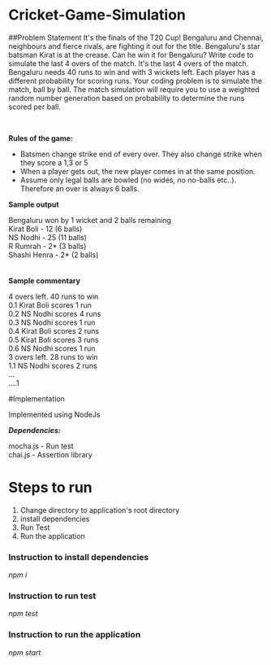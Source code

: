 # Cricket-Game-Simulation

##Problem Statement
It's the finals of the T20 Cup! Bengaluru and Chennai, neighbours and fierce rivals, are fighting it out for the title. Bengaluru's star batsman Kirat is at the crease. Can he win it for Bengaluru? Write code to simulate the last 4 overs of the match. It's the last 4 overs of the match. Bengaluru needs 40 runs to win and with 3 wickets left. Each player has a different probability for scoring runs. Your coding problem is to simulate the match, ball by ball. The match simulation will require you to use a weighted random number generation based on probability to determine the runs scored per ball.

<br />

**Rules of the game:**
* Batsmen change strike end of every over. They also change strike when they score a 1,3 or 5
* When a player gets out, the new player comes in at the same position.
* Assume only legal balls are bowled (no wides, no no-balls etc..). Therefore an over is always 6 balls.


**Sample output**

Bengaluru won by 1 wicket and 2 balls remaining<br />
Kirat Boli - 12 (6 balls)<br />
NS Nodhi - 25 (11 balls)<br />
R Rumrah - 2* (3 balls)<br />
Shashi Henra - 2* (2 balls)<br />
<br />
<br />
**Sample commentary**

4 overs left. 40 runs to win<br />
0.1 Kirat Boli scores 1 run<br />
0.2 NS Nodhi scores 4 runs<br />
0.3 NS Nodhi scores 1 run<br />
0.4 Kirat Boli scores 2 runs<br />
0.5 Kirat Boli scores 3 runs<br />
0.6 NS Nodhi scores 1 run<br />
3 overs left. 28 runs to win<br />
1.1 NS Nodhi scores 2 runs<br />
…<br />
....1<br />


#Implementation 

Implemented using NodeJs

***Dependencies:*** 

mocha.js - Run test<br />
chai.js - Assertion library

# Steps to run

1. Change directory to application's root directory
2. install dependencies
3. Run Test
4. Run the application

### Instruction to install dependencies 

*npm i*

### Instruction to run test 

*npm test*

### Instruction to run the application 

*npm start*

